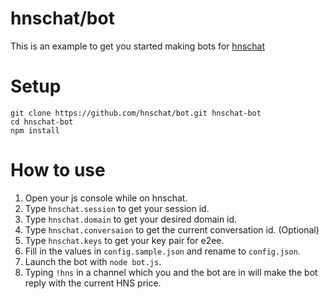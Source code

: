 # hnschat/bot
This is an example to get you started making bots for [hnschat](https://hns.chat)

# Setup
```
git clone https://github.com/hnschat/bot.git hnschat-bot
cd hnschat-bot
npm install
```

# How to use
1. Open your js console while on hnschat.
2. Type `hnschat.session` to get your session id.
3. Type `hnschat.domain` to get your desired domain id.
4. Type `hnschat.conversaion` to get the current conversation id. (Optional)
5. Type `hnschat.keys` to get your key pair for e2ee.
6. Fill in the values in `config.sample.json` and rename to `config.json`.
7. Launch the bot with `node bot.js`.
8. Typing `!hns` in a channel which you and the bot are in will make the bot reply with the current HNS price.
